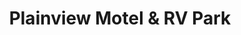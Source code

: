 ---
photo_name: /img/Plainview-RV.jpg
photo_alt: The Plainview RV Park in Charleston, OR
title: Plainview Motel & RV Park
property_name: Plainview Motel & RV Park
property_category: '2'
address:
  street: 91904 Cape Arago Highway
  street2: 
  city: Coos Bay
  state: OR
  zip: '97420'
phone_toll_free: 
phone_local: 541-888-5166
units: '46'
cost: '1'
property_description: >-
  With 46 RV spots, Plainview Motel & RV Park is ideally located along the beautiful Southern Oregon Coast near Charleston. Ask about free use of crab rings and fishing poles!
website: 'https://www.plainviewmotel.com'
amenityList: 
  - amenitySelect: '5'
  - amenitySelect: '6'
  - amenitySelect: '7'
  - amenitySelect: '9'
  - amenitySelect: '10'
---